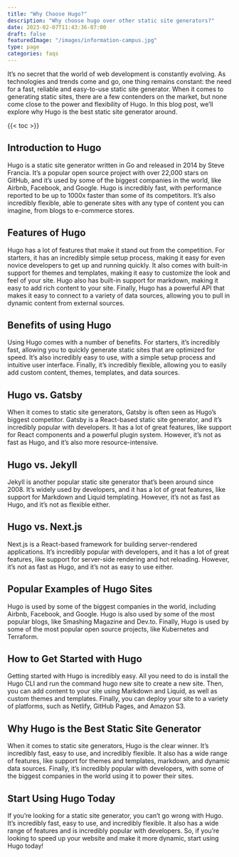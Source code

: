 ```yaml
---
title: "Why Choose Hugo?"
description: "Why choose hugo over other static site generators?"
date: 2023-02-07T11:43:36-07:00
draft: false
featuredImage: "/images/information-campus.jpg"
type: page
categories: faqs
---
```


It’s no secret that the world of web development is constantly evolving. As technologies and trends come and go, one thing remains constant: the need for a fast, reliable and easy-to-use static site generator. When it comes to generating static sites, there are a few contenders on the market, but none come close to the power and flexibility of Hugo. In this blog post, we’ll explore why Hugo is the best static site generator around.

{{< toc >}}

## Introduction to Hugo
Hugo is a static site generator written in Go and released in 2014 by Steve Francia. It’s a popular open source project with over 22,000 stars on GitHub, and it’s used by some of the biggest companies in the world, like Airbnb, Facebook, and Google. Hugo is incredibly fast, with performance reported to be up to 1000x faster than some of its competitors. It’s also incredibly flexible, able to generate sites with any type of content you can imagine, from blogs to e-commerce stores.

## Features of Hugo
Hugo has a lot of features that make it stand out from the competition. For starters, it has an incredibly simple setup process, making it easy for even novice developers to get up and running quickly. It also comes with built-in support for themes and templates, making it easy to customize the look and feel of your site. Hugo also has built-in support for markdown, making it easy to add rich content to your site. Finally, Hugo has a powerful API that makes it easy to connect to a variety of data sources, allowing you to pull in dynamic content from external sources.

## Benefits of using Hugo
Using Hugo comes with a number of benefits. For starters, it’s incredibly fast, allowing you to quickly generate static sites that are optimized for speed. It’s also incredibly easy to use, with a simple setup process and intuitive user interface. Finally, it’s incredibly flexible, allowing you to easily add custom content, themes, templates, and data sources.

## Hugo vs. Gatsby
When it comes to static site generators, Gatsby is often seen as Hugo’s biggest competitor. Gatsby is a React-based static site generator, and it’s incredibly popular with developers. It has a lot of great features, like support for React components and a powerful plugin system. However, it’s not as fast as Hugo, and it’s also more resource-intensive.

## Hugo vs. Jekyll
Jekyll is another popular static site generator that’s been around since 2008. It’s widely used by developers, and it has a lot of great features, like support for Markdown and Liquid templating. However, it’s not as fast as Hugo, and it’s not as flexible either.

## Hugo vs. Next.js
Next.js is a React-based framework for building server-rendered applications. It’s incredibly popular with developers, and it has a lot of great features, like support for server-side rendering and hot reloading. However, it’s not as fast as Hugo, and it’s not as easy to use either.

## Popular Examples of Hugo Sites
Hugo is used by some of the biggest companies in the world, including Airbnb, Facebook, and Google. Hugo is also used by some of the most popular blogs, like Smashing Magazine and Dev.to. Finally, Hugo is used by some of the most popular open source projects, like Kubernetes and Terraform.

## How to Get Started with Hugo
Getting started with Hugo is incredibly easy. All you need to do is install the Hugo CLI and run the command hugo new site to create a new site. Then, you can add content to your site using Markdown and Liquid, as well as custom themes and templates. Finally, you can deploy your site to a variety of platforms, such as Netlify, GitHub Pages, and Amazon S3.

## Why Hugo is the Best Static Site Generator
When it comes to static site generators, Hugo is the clear winner. It’s incredibly fast, easy to use, and incredibly flexible. It also has a wide range of features, like support for themes and templates, markdown, and dynamic data sources. Finally, it’s incredibly popular with developers, with some of the biggest companies in the world using it to power their sites.

## Start Using Hugo Today
If you’re looking for a static site generator, you can’t go wrong with Hugo. It’s incredibly fast, easy to use, and incredibly flexible. It also has a wide range of features and is incredibly popular with developers. So, if you’re looking to speed up your website and make it more dynamic, start using Hugo today!